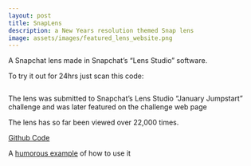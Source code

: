 ```yaml
---
layout: post
title: SnapLens
description: a New Years resolution themed Snap lens
image: assets/images/featured_lens_website.png
---
```


A Snapchat lens made in Snapchat’s “Lens Studio” software.

To try it out for 24hrs just scan this code:

<span class="image main"><img src="/portfolio/assets/images/resolutionSnapcode.png" alt="" /></span>

The lens was submitted to Snapchat’s Lens Studio “January Jumpstart” challenge and was later featured on the challenge web page

The lens has so far been viewed over 22,000 times.

[Github Code](https://github.com/kpchad/barbell_lens)

A [humorous example](https://www.youtube.com/watch?v=BehsTdO39IU) of how to use it

